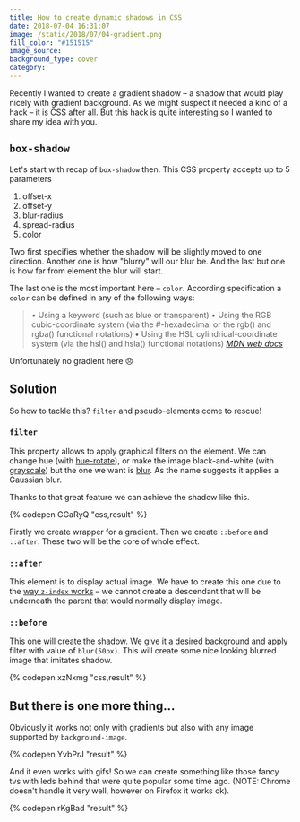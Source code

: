 ```yaml
---
title: How to create dynamic shadows in CSS
date: 2018-07-04 16:31:07
image: /static/2018/07/04-gradient.png
fill_color: "#151515"
image_source:
background_type: cover
category:
---
```


Recently I wanted to create a gradient shadow – a shadow that would play nicely with gradient background. As we might suspect it needed a kind of a hack – it is CSS after all. But this hack is quite interesting so I wanted to share my idea with you.

<!-- more -->

## `box-shadow`

Let's start with recap of `box-shadow` then.
This CSS property accepts up to 5 parameters

1. offset-x
2. offset-y
3. blur-radius
4. spread-radius
5. color

Two first specifies whether the shadow will be slightly moved to one direction.
Another one is how "blurry" will our blur be.
And the last but one is how far from element the blur will start.

The last one is the most important here – `color`.
According specification a `color` can be defined in any of the following ways:
> &bull; Using a keyword (such as blue or transparent)
> &bull; Using the RGB cubic-coordinate system (via the #-hexadecimal or the rgb() and rgba() functional notations)
> &bull; Using the HSL cylindrical-coordinate system (via the hsl() and hsla() functional notations)
> <cite>[MDN web docs](https://developer.mozilla.org/en-US/docs/Web/CSS/color_value)</cite>

Unfortunately no gradient here :disappointed:

## Solution

So how to tackle this?
`filter` and pseudo-elements come to rescue!

### `filter`

This property allows to apply graphical filters on the element. We can change hue (with [hue-rotate](https://developer.mozilla.org/en-US/docs/Web/CSS/filter#hue-rotate%28%29_2)), or make the image black-and-white (with [grayscale](https://developer.mozilla.org/en-US/docs/Web/CSS/filter#grayscale%28%29_2)) but the one we want is [blur](https://developer.mozilla.org/en-US/docs/Web/CSS/filter#blur%28%29_2). As the name suggests it applies a Gaussian blur.

Thanks to that great feature we can achieve the shadow like this.

{% codepen GGaRyQ "css,result" %}

Firstly we create wrapper for a gradient. Then we create `::before` and `::after`. These two will be the core of whole effect.

### `::after`

This element is to display actual image. We have to create this one due to the [way `z-index` works](https://philipwalton.com/articles/what-no-one-told-you-about-z-index/) – we cannot create a descendant that will be underneath the parent that would normally display image.

### `::before`

This one will create the shadow. We give it a desired background and apply filter with value of `blur(50px)`. This will create some nice looking blurred image that imitates shadow.

{% codepen xzNxmg "css,result" %}

## But there is one more thing…

Obviously it works not only with gradients but also with any image supported by `background-image`.

{% codepen YvbPrJ "result" %}

And it even works with gifs! So we can create something like those fancy tvs with leds behind that were quite popular some time ago. (NOTE: Chrome doesn't handle it very well, however on Firefox it works ok).

{% codepen rKgBad "result" %}
